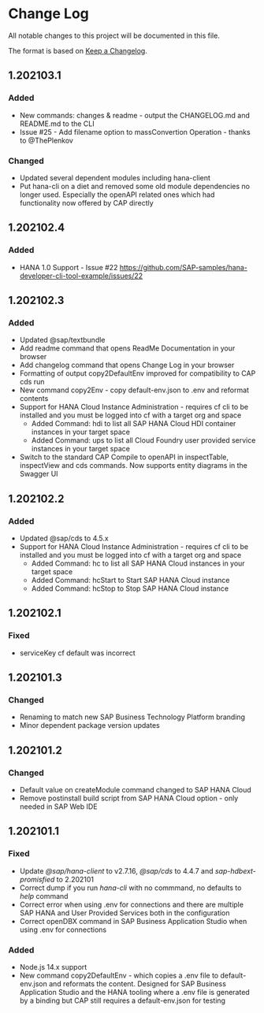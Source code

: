 # Change Log

All notable changes to this project will be documented in this file.

The format is based on [Keep a Changelog](http://keepachangelog.com/).

## 1.202103.1

### Added
- New commands: changes & readme - output the CHANGELOG.md and README.md to the CLI
- Issue #25 - Add filename option to massConvertion Operation - thanks to @ThePlenkov
  
### Changed
- Updated several dependent modules including hana-client
- Put hana-cli on a diet and removed some old module dependencies no longer used. Especially the openAPI related ones which had functionality now offered by CAP directly

## 1.202102.4

### Added
- HANA 1.0 Support - Issue #22 https://github.com/SAP-samples/hana-developer-cli-tool-example/issues/22
  
## 1.202102.3

### Added

- Updated @sap/textbundle
- Add readme command that opens ReadMe Documentation in your browser
- Add changelog command that opens Change Log in your browser
- Formatting of output copy2DefaultEnv improved for compatibility to CAP cds run 
- New command copy2Env - copy default-env.json to .env and reformat contents
- Support for HANA Cloud Instance Administration - requires cf cli to be installed and you must be logged into cf with a target org and space
  - Added Command: hdi to list all SAP HANA Cloud HDI container instances in your target space
  - Added Command: ups to list all Cloud Foundry user provided service instances in your target space
- Switch to the standard CAP Compile to openAPI in inspectTable, inspectView and cds commands. Now supports entity diagrams in the Swagger UI

## 1.202102.2

### Added

- Updated @sap/cds to 4.5.x
- Support for HANA Cloud Instance Administration - requires cf cli to be installed and you must be logged into cf with a target org and space
  - Added Command: hc to list all SAP HANA Cloud instances in your target space
  - Added Command: hcStart to Start SAP HANA Cloud instance
  - Added Command: hcStop to Stop SAP HANA Cloud instance

## 1.202102.1

### Fixed

- serviceKey cf default was incorrect
  
## 1.202101.3

### Changed

- Renaming to match new SAP Business Technology Platform branding
- Minor dependent package version updates

## 1.202101.2

### Changed

- Default value on createModule command changed to SAP HANA Cloud
- Remove postinstall build script from SAP HANA Cloud option - only needed in SAP Web IDE
  
## 1.202101.1

### Fixed

- Update *@sap/hana-client* to v2.7.16, *@sap/cds* to 4.4.7 and *sap-hdbext-promisfied* to 2.202101
- Correct dump if you run *hana-cli* with no commmand, no defaults to *help* command
- Correct error when using .env for connections and there are multiple SAP HANA and User Provided Services both in the configuration
- Correct openDBX command in SAP Business Application Studio when using .env for connections

### Added

- Node.js 14.x support
- New command copy2DefaultEnv - which copies a .env file to default-env.json and reformats the content. Designed for SAP Business Application Studio and the HANA tooling where a .env file is generated by a binding but CAP still requires a default-env.json for testing
